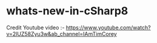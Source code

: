 # whats-new-in-cSharp8

Credit Youtube video :- https://www.youtube.com/watch?v=2lUZ58Zyu3w&ab_channel=IAmTimCorey 
